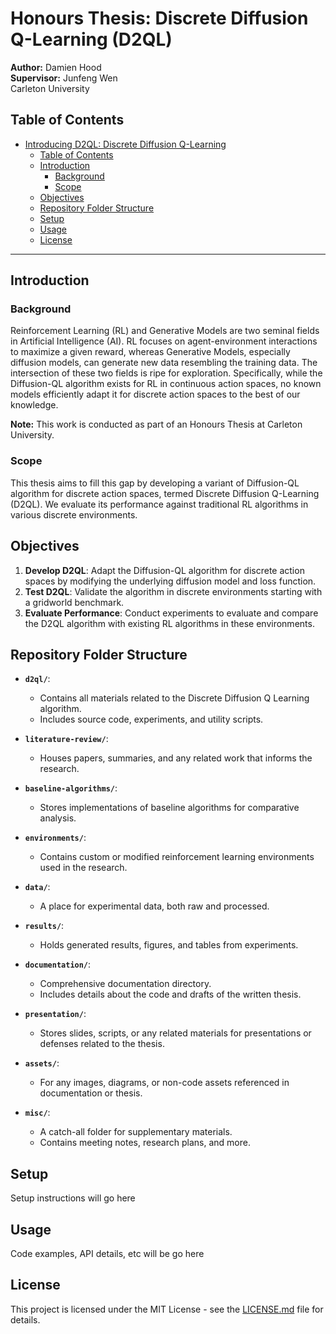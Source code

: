# Honours Thesis: Discrete Diffusion Q-Learning (D2QL)

**Author:** Damien Hood  
**Supervisor:** Junfeng Wen  
Carleton University  

## Table of Contents
- [Introducing D2QL: Discrete Diffusion Q-Learning](#introducing-d2ql-discrete-diffusion-q-learning)
  - [Table of Contents](#table-of-contents)
  - [Introduction](#introduction)
    - [Background](#background)
    - [Scope](#scope)
  - [Objectives](#objectives)
  - [Repository Folder Structure](#repository-folder-structure)
  - [Setup](#setup)
  - [Usage](#usage)
  - [License](#license)

---

## Introduction

### Background
Reinforcement Learning (RL) and Generative Models are two seminal fields in Artificial Intelligence (AI). RL focuses on agent-environment interactions to maximize a given reward, whereas Generative Models, especially diffusion models, can generate new data resembling the training data. The intersection  of these two fields is ripe for exploration. Specifically, while the Diffusion-QL algorithm exists for RL in continuous action spaces, no known models efficiently adapt it for discrete action spaces to the best of our knowledge.

**Note:** This work is conducted as part of an Honours Thesis at Carleton University.

### Scope
This thesis aims to fill this gap by developing a variant of Diffusion-QL algorithm for discrete action spaces, termed Discrete Diffusion Q-Learning (D2QL). We evaluate its performance against traditional RL algorithms in various discrete environments.

## Objectives

1. **Develop D2QL**: Adapt the Diffusion-QL algorithm for discrete action spaces by modifying the underlying diffusion model and loss function.
2. **Test D2QL**: Validate the algorithm in discrete environments starting with a gridworld benchmark.
3. **Evaluate Performance**: Conduct experiments to evaluate and compare the D2QL algorithm with existing RL algorithms in these environments.

## Repository Folder Structure

- **`d2ql/`**: 
  - Contains all materials related to the Discrete Diffusion Q Learning algorithm.
  - Includes source code, experiments, and utility scripts.
  
- **`literature-review/`**: 
  - Houses papers, summaries, and any related work that informs the research.

- **`baseline-algorithms/`**: 
  - Stores implementations of baseline algorithms for comparative analysis.

- **`environments/`**: 
  - Contains custom or modified reinforcement learning environments used in the research.

- **`data/`**: 
  - A place for experimental data, both raw and processed.

- **`results/`**: 
  - Holds generated results, figures, and tables from experiments.

- **`documentation/`**: 
  - Comprehensive documentation directory.
  - Includes details about the code and drafts of the written thesis.

- **`presentation/`**: 
  - Stores slides, scripts, or any related materials for presentations or defenses related to the thesis.

- **`assets/`**: 
  - For any images, diagrams, or non-code assets referenced in documentation or thesis.

- **`misc/`**: 
  - A catch-all folder for supplementary materials.
  - Contains meeting notes, research plans, and more.

## Setup

Setup instructions will go here

## Usage

Code examples, API details, etc will be go here

## License

This project is licensed under the MIT License - see the [LICENSE.md](LICENSE.md) file for details.
